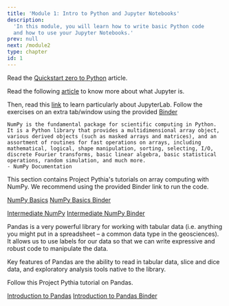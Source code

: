 ```yaml
---
title: 'Module 1: Intro to Python and Jupyter Notebooks'
description:
  'In this module, you will learn how to write basic Python code
  and how to use your Jupyter Notebooks.'
prev: null
next: /module2
type: chapter
id: 1
---
```



<exercise id="1" title = "Getting Started with Python">


Read the [Quickstart zero to Python](https://foundations.projectpythia.org/foundations/quickstart.html) article.


</exercise>


<exercise id="2" title="Getting Started with Jupyter">

Read the following [article](https://foundations.projectpythia.org/foundations/getting-started-jupyter.html) to know more about what Jupyter is.


Then, read this [link](https://foundations.projectpythia.org/foundations/jupyterlab.html) to learn particularly about JupyterLab. Follow the exercises on an extra tab/window using the provided [Binder](https://mybinder.org/v2/gh/ProjectPythia/pythia-foundations/main?urlpath=lab/tree/foundations/jupyterlab.ipynb)

</exercise>


<exercise id="3" title="Introduction to NumPy">

~~~
NumPy is the fundamental package for scientific computing in Python.
It is a Python library that provides a multidimensional array object,
various derived objects (such as masked arrays and matrices), and an
assortment of routines for fast operations on arrays, including
mathematical, logical, shape manipulation, sorting, selecting, I/O,
discrete Fourier transforms, basic linear algebra, basic statistical
operations, random simulation, and much more.
- NumPy Documentation
~~~

This section contains Project Pythia's tutorials on array computing with NumPy.
We recommend using the provided Binder link to run the code.

[NumPy Basics](https://foundations.projectpythia.org/core/numpy/numpy-basics.html)
[NumPy Basics Binder](https://mybinder.org/v2/gh/ProjectPythia/pythia-foundations/main?urlpath=lab/tree/core/numpy/numpy-basics.ipynb)

[Intermediate NumPy](https://foundations.projectpythia.org/core/numpy/intermediate-numpy.html)
[Intermediate NumPy Binder](https://mybinder.org/v2/gh/ProjectPythia/pythia-foundations/main?urlpath=lab/tree/core/numpy/intermediate-numpy.ipynb)


</exercise>




<exercise id="4" title="Introduction to Pandas">

Pandas is a very powerful library for working with tabular data (i.e. anything you might put in a spreadsheet – a common data type in the geosciences). It allows us to use labels for our data so that we can write expressive and robust code to manipulate the data.

Key features of Pandas are the ability to read in tabular data, slice and dice data, and exploratory analysis tools native to the library.

Follow this Project Pythia tutorial on Pandas.

[Introduction to Pandas](https://foundations.projectpythia.org/core/pandas/pandas.html)
[Introduction to Pandas Binder](https://mybinder.org/v2/gh/ProjectPythia/pythia-foundations/main?urlpath=lab/tree/core/pandas/pandas.ipynb)

</exercise>
